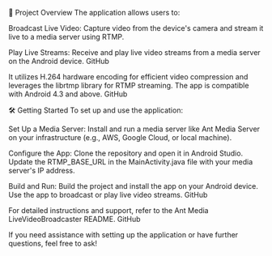 📱 Project Overview
The application allows users to:

Broadcast Live Video: Capture video from the device's camera and stream it live to a media server using RTMP.

Play Live Streams: Receive and play live video streams from a media server on the Android device.
GitHub

It utilizes H.264 hardware encoding for efficient video compression and leverages the librtmp library for RTMP streaming. The app is compatible with Android 4.3 and above.
GitHub

🛠️ Getting Started
To set up and use the application:

Set Up a Media Server: Install and run a media server like Ant Media Server on your infrastructure (e.g., AWS, Google Cloud, or local machine).

Configure the App: Clone the repository and open it in Android Studio. Update the RTMP_BASE_URL in the MainActivity.java file with your media server's IP address.

Build and Run: Build the project and install the app on your Android device. Use the app to broadcast or play live video streams.
GitHub

For detailed instructions and support, refer to the Ant Media LiveVideoBroadcaster README.
GitHub

If you need assistance with setting up the application or have further questions, feel free to ask!
